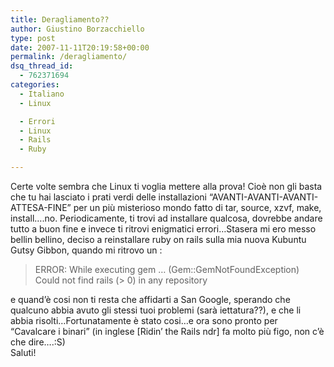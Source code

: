```yaml
---
title: Deragliamento??
author: Giustino Borzacchiello
type: post
date: 2007-11-11T20:19:58+00:00
permalink: /deragliamento/
dsq_thread_id:
  - 762371694
categories:
  - Italiano
  - Linux

  - Errori
  - Linux
  - Rails
  - Ruby

---
```

Certe volte sembra che Linux ti voglia mettere alla prova! Cioè non gli basta che tu hai lasciato i prati verdi delle installazioni &#8220;AVANTI-AVANTI-AVANTI-ATTESA-FINE&#8221; per un più misterioso mondo fatto di tar, source, xzvf, make, install&#8230;.no. Periodicamente, ti trovi ad installare qualcosa, dovrebbe andare tutto a buon fine e invece ti ritrovi enigmatici errori&#8230;Stasera mi ero messo bellin bellino, deciso a reinstallare ruby on rails sulla mia nuova Kubuntu Gutsy Gibbon, quando mi ritrovo un :

> ERROR: While executing gem &#8230; (Gem::GemNotFoundException)  
> Could not find rails (> 0) in any repository 

e quand&#8217;è cosi non ti resta che affidarti a San Google, sperando che qualcuno abbia avuto gli stessi tuoi problemi (sarà iettatura??), e che li abbia risolti&#8230;Fortunatamente è stato cosi&#8230;e ora sono pronto per &#8220;Cavalcare i binari&#8221; (in inglese [Ridin&#8217; the Rails ndr] fa molto più figo, non c&#8217;è che dire&#8230;.:S)  
Saluti!